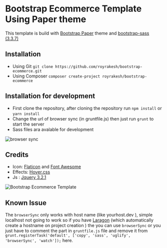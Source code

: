 # Bootstrap Ecommerce Template Using Paper theme

This template is build with [Bootstrap Paper] theme and [bootstrap-sass (3.3.7)]
## Installation
 * Using Git `git clone https://github.com/royrakesh/bootstrap-ecommerce.git` 
 * Using Composer `composer create-project royrakesh/bootstrap-ecommerce`

## Installation for development

 * First clone the repository, after cloning the repository run `npm install` or `yarn install` 
 * Change the url of browser sync (in gruntfile.js)  then just run `grunt` to start the server 
 * Sass files ara avalable for development 
 

 ![browser sync](http://res.cloudinary.com/rakeshrio/image/upload/v1501840842/Sc_vxkdwx.png "Bootstrap Ecommerce Template")

## Credits   

  * Icon: [Flaticon] and [Font Awesome]
  * Effects: [Hover.css]
  * Js : [Jquery 3.2.1]


![Bootstrap Ecommerce Template](http://magicmockups.com/media/screen/guest/16/3d21c542e1b748028a8ea8e677810bd4_22_1920.jpg "Bootstrap Ecommerce Template")


## Known Issue

The `browserSync` only works with host name (like yourhost.dev ), simple localhost not going to work so if you have  [Laragon]  (which automatically create a hostname on project creation ) the you can use `browserSync` or you just have to comment the part in `gruntfile.js` file and remove it from `grunt.registerTask('default', ['copy', 'sass', 'uglify', 'browserSync', 'watch']);` here.



  [Bootstrap Paper]: https://bootswatch.com/paper/
  [bootstrap-sass (3.3.7)]: https://github.com/twbs/bootstrap-sass
  [Flaticon]: https://www.flaticon.com/
  [Font Awesome]: http://fontawesome.io/
  [Hover.css]: http://ianlunn.github.io/Hover/
  [Jquery 3.2.1]: https://www.npmjs.com/package/jquery
  [Laragon]: http://laragon.org/